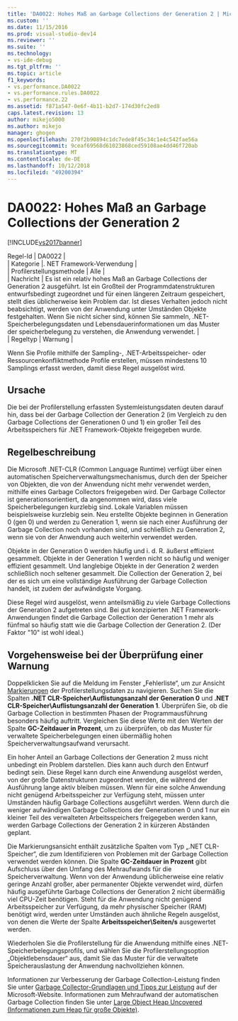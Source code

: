 ```yaml
---
title: 'DA0022: Hohes Maß an Garbage Collections der Generation 2 | Microsoft-Dokumentation'
ms.custom: ''
ms.date: 11/15/2016
ms.prod: visual-studio-dev14
ms.reviewer: ''
ms.suite: ''
ms.technology:
- vs-ide-debug
ms.tgt_pltfrm: ''
ms.topic: article
f1_keywords:
- vs.performance.DA0022
- vs.performance.rules.DA0022
- vs.performance.22
ms.assetid: f871a547-0e6f-4b11-b2d7-174d30fc2ed8
caps.latest.revision: 13
author: mikejo5000
ms.author: mikejo
manager: ghogen
ms.openlocfilehash: 270f2b90894c1dc7ede8f45c34c1e4c542fae56a
ms.sourcegitcommit: 9ceaf69568d61023868ced59108ae4dd46f720ab
ms.translationtype: MT
ms.contentlocale: de-DE
ms.lasthandoff: 10/12/2018
ms.locfileid: "49200394"
---
```

# <a name="da0022-high-rate-of-gen-2-garbage-collections"></a>DA0022: Hohes Maß an Garbage Collections der Generation 2
[!INCLUDE[vs2017banner](../includes/vs2017banner.md)]

Regel-Id | DA0022 |  
| Kategorie |. NET Framework-Verwendung |  
| Profilerstellungsmethode | Alle |  
| Nachricht | Es ist ein relativ hohes Maß an Garbage Collections der Generation 2 ausgeführt. Ist ein Großteil der Programmdatenstrukturen entwurfsbedingt zugeordnet und für einen längeren Zeitraum gespeichert, stellt dies üblicherweise kein Problem dar. Ist dieses Verhalten jedoch nicht beabsichtigt, werden von der Anwendung unter Umständen Objekte festgehalten. Wenn Sie nicht sicher sind, können Sie sammeln, .NET-Speicherbelegungsdaten und Lebensdauerinformationen um das Muster der speicherbelegung zu verstehen, die Anwendung verwendet. |  
| Regeltyp | Warnung |  
  
 Wenn Sie Profile mithilfe der Sampling-, .NET-Arbeitsspeicher- oder Ressourcenkonfliktmethode Profile erstellen, müssen mindestens 10 Samplings erfasst werden, damit diese Regel ausgelöst wird.  
  
## <a name="cause"></a>Ursache  
 Die bei der Profilerstellung erfassten Systemleistungsdaten deuten darauf hin, dass bei der Garbage Collection der Generation 2 (im Vergleich zu den Garbage Collections der Generationen 0 und 1) ein großer Teil des Arbeitsspeichers für .NET Framework-Objekte freigegeben wurde.  
  
## <a name="rule-description"></a>Regelbeschreibung  
 Die Microsoft .NET-CLR (Common Language Runtime) verfügt über einen automatischen Speicherverwaltungsmechanismus, durch den der Speicher von Objekten, die von der Anwendung nicht mehr verwendet werden, mithilfe eines Garbage Collectors freigegeben wird. Der Garbage Collector ist generationsorientiert, da angenommen wird, dass viele Speicherbelegungen kurzlebig sind. Lokale Variablen müssen beispielsweise kurzlebig sein. Neu erstellte Objekte beginnen in Generation 0 (gen 0) und werden zu Generation 1, wenn sie nach einer Ausführung der Garbage Collection noch vorhanden sind, und schließlich zu Generation 2, wenn sie von der Anwendung auch weiterhin verwendet werden.  
  
 Objekte in der Generation 0 werden häufig und i. d. R. äußerst effizient gesammelt. Objekte in der Generation 1 werden nicht so häufig und weniger effizient gesammelt. Und langlebige Objekte in der Generation 2 werden schließlich noch seltener gesammelt. Die Collection der Generation 2, bei der es sich um eine vollständige Ausführung der Garbage Collection handelt, ist zudem der aufwändigste Vorgang.  
  
 Diese Regel wird ausgelöst, wenn anteilsmäßig zu viele Garbage Collections der Generation 2 aufgetreten sind. Bei gut konzipierten .NET Framework-Anwendungen findet die Garbage Collection der Generation 1 mehr als fünfmal so häufig statt wie die Garbage Collection der Generation 2. (Der Faktor "10" ist wohl ideal.)  
  
## <a name="how-to-investigate-a-warning"></a>Vorgehensweise bei der Überprüfung einer Warnung  
 Doppelklicken Sie auf die Meldung im Fenster „Fehlerliste“, um zur Ansicht [Markierungen](../profiling/marks-view.md) der Profilerstellungsdaten zu navigieren. Suchen Sie die Spalten **.NET CLR-Speicher\\Auflistungsanzahl der Generation 0** und **.NET CLR-Speicher\\Auflistungsanzahl der Generation 1**. Überprüfen Sie, ob die Garbage Collection in bestimmten Phasen der Programmausführung besonders häufig auftritt. Vergleichen Sie diese Werte mit den Werten der Spalte **GC-Zeitdauer in Prozent**, um zu überprüfen, ob das Muster für verwaltete Speicherbelegungen einen übermäßig hohen Speicherverwaltungsaufwand verursacht.  
  
 Ein hoher Anteil an Garbage Collections der Generation 2 muss nicht unbedingt ein Problem darstellen. Dies kann auch durch den Entwurf bedingt sein. Diese Regel kann durch eine Anwendung ausgelöst werden, von der große Datenstrukturen zugeordnet werden, die während der Ausführung lange aktiv bleiben müssen. Wenn für eine solche Anwendung nicht genügend Arbeitsspeicher zur Verfügung steht, müssen unter Umständen häufig Garbage Collections ausgeführt werden. Wenn durch die weniger aufwändigen Garbage Collections der Generationen 0 und 1 nur ein kleiner Teil des verwalteten Arbeitsspeichers freigegeben werden kann, werden Garbage Collections der Generation 2 in kürzeren Abständen geplant.  
  
 Die Markierungsansicht enthält zusätzliche Spalten vom Typ „.NET CLR-Speicher“, die zum Identifizieren von Problemen mit der Garbage Collection verwendet werden können. Die Spalte **GC-Zeitdauer in Prozent** gibt Aufschluss über den Umfang des Mehraufwands für die Speicherverwaltung. Wenn von der Anwendung üblicherweise eine relativ geringe Anzahl großer, aber permanenter Objekte verwendet wird, dürfen häufig ausgeführte Garbage Collections der Generation 2 nicht übermäßig viel CPU-Zeit benötigen. Steht für die Anwendung nicht genügend Arbeitsspeicher zur Verfügung, da mehr physischer Speicher (RAM) benötigt wird, werden unter Umständen auch ähnliche Regeln ausgelöst, von denen die Werte der Spalte **Arbeitsspeicher\Seiten/s** ausgewertet werden.  
  
 Wiederholen Sie die Profilerstellung für die Anwendung mithilfe eines .NET-Speicherbelegungsprofils, und wählen Sie die Profilerstellungsoption „Objektlebensdauer“ aus, damit Sie das Muster für die verwaltete Speicherauslastung der Anwendung nachvollziehen können.  
  
 Informationen zur Verbesserung der Garbage Collection-Leistung finden Sie unter [Garbage Collector-Grundlagen und Tipps zur Leistung](http://go.microsoft.com/fwlink/?LinkId=148226) auf der Microsoft-Website. Informationen zum Mehraufwand der automatischen Garbage Collection finden Sie unter [Large Object Heap Uncovered (Informationen zum Heap für große Objekte)](http://go.microsoft.com/fwlink/?LinkId=177836).



